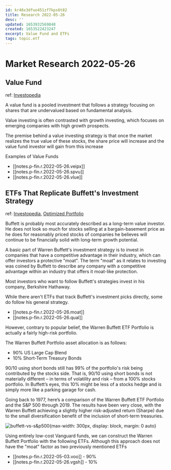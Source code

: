 ```yaml
---
id: kr46x3dfuo451zf7kps6t82
title: Research 2022-05-26
desc: ''
updated: 1653932569848
created: 1653522423247
excerpt: Value Fund and ETFs
tags: topic.etf
---
```

# Market Research 2022-05-26

## Value Fund

ref: [Investopedia](https://www.investopedia.com/terms/v/valuefund.asp)

A value fund is a pooled investment that follows a strategy focusing on shares that are undervalued based on fundamental analysis.

Value investing is often contrasted with growth investing, which focuses on emerging companies with high growth prospects.

The premise behind a value investing strategy is that once the market realizes the true value of these stocks, the share price will increase and the value fund investor will gain from this increase

Examples of Value Funds
- [[notes.p-fin.r.2022-05-26.veipx]]
- [[notes.p-fin.r.2022-05-26.spvu]]
- [[notes.p-fin.r.2022-05-26.vlue]]

## ETFs That Replicate Buffett's Investment Strategy

ref: [Investopedia](https://www.investopedia.com/articles/investing/021916/3-etfs-replicate-buffets-investment-strategy-moat-xlf.asp), [Optimized Portfolio](https://www.optimizedportfolio.com/warren-buffett-portfolio/)

Buffett is probably most accurately described as a long-term value investor. He does not look so much for stocks selling at a bargain-basement price as he does for reasonably priced stocks of companies he believes will continue to be financially solid with long-term growth potential.

A basic part of Warren Buffett's investment strategy is to invest in companies that have a competitive advantage in their industry, which can offer investors a protective "moat". The term "moat" as it relates to investing was coined by Buffett to describe any company with a competitive advantage within an industry that offers it moat-like protection.

Most investors who want to follow Buffett's strategies invest in his company, Berkshire Hathaway.

While there aren't ETFs that track Buffett's investment picks directly, some do follow his general strategy.
- [[notes.p-fin.r.2022-05-26.moat]]
- [[notes.p-fin.r.2022-05-26.qual]]

However, contrary to popular belief, the Warren Buffett ETF Portfolio is actually a fairly high-risk portfolio.

The Warren Buffett Portfolio asset allocation is as follows:
- 90% US Large Cap Blend
- 10% Short-Term Treasury Bonds

90/10 using short bonds still has 99% of the portfolio's risk being contributed by the stocks side. That is, 90/10 using short bonds is not materially different – in terms of volatility and risk – from a 100% stocks portfolio. In Buffett’s eyes, this 10% might be less of a stocks hedge and is simply more like a parking garage for cash.

Going back to 1977, here’s a comparison of the Warren Buffett ETF Portfolio and the S&P 500 through 2019. The results have been very close, with the Warren Buffett achieving a slightly higher risk-adjusted return (Sharpe) due to the small diversification benefit of the inclusion of short-term treasuries.

![buffett-vs-s&p500](https://www.optimizedportfolio.com/wp-content/uploads/2020/11/warren-buffett-portfolio-performance-vs-sp-500-1536x967.png?ezimgfmt=ng:webp/ngcb1){max-width: 300px, display: block, margin: 0 auto}

Using entirely low-cost Vanguard funds, we can construct the Warren Buffett Portfolio with the following ETFs. Although this approach does not have the "moat" factor as two previously mentioned ETFs
- [[notes.p-fin.r.2022-05-03.voo]] - 90%
- [[notes.p-fin.r.2022-05-26.vgsh]] - 10%
